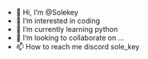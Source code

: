 - 👋 Hi, I’m @Solekey
- 👀 I’m interested in coding
- 🌱 I’m currently learning python
- 💞️ I’m looking to collaborate on ...
- 📫 How to reach me discord sole_key 

<!---
Solekey/Solekey is a ✨ special ✨ repository because its `README.md` (this file) appears on your GitHub profile.
You can click the Preview link to take a look at your changes.
--->
